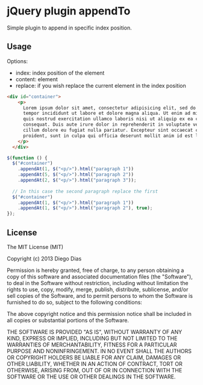 # jQuery plugin appendTo

Simple plugin to append in specific index position.

## Usage

Options:
* index: index position of the element
* content: element
* replace: if you wish replace the current element in the index position

```html
<div id="container">
    <p>
      Lorem ipsum dolor sit amet, consectetur adipisicing elit, sed do eiusmod
      tempor incididunt ut labore et dolore magna aliqua. Ut enim ad minim veniam,
      quis nostrud exercitation ullamco laboris nisi ut aliquip ex ea commodo
      consequat. Duis aute irure dolor in reprehenderit in voluptate velit esse
      cillum dolore eu fugiat nulla pariatur. Excepteur sint occaecat cupidatat non
      proident, sunt in culpa qui officia deserunt mollit anim id est laborum.
    </p>
  </div>
```
``` javascript
$(function () {
  $("#container")
    .appendAt(1, $("<p/>").html("paragraph 1"))
    .appendAt(5, $("<p/>").html("paragraph 2"))
    .appendAt(2, $("<p/>").html("paragraph 3"));
  
  // In this case the second paragraph replace the first
  $("#container")
    .appendAt(1, $("<p/>").html("paragraph 1"))
    .appendAt(1, $("<p/>").html("paragraph 2"), true);
});
```

## License

The MIT License (MIT)

Copyright (c) 2013 Diego Dias

Permission is hereby granted, free of charge, to any person obtaining a copy of
this software and associated documentation files (the "Software"), to deal in
the Software without restriction, including without limitation the rights to
use, copy, modify, merge, publish, distribute, sublicense, and/or sell copies of
the Software, and to permit persons to whom the Software is furnished to do so,
subject to the following conditions:

The above copyright notice and this permission notice shall be included in all
copies or substantial portions of the Software.

THE SOFTWARE IS PROVIDED "AS IS", WITHOUT WARRANTY OF ANY KIND, EXPRESS OR
IMPLIED, INCLUDING BUT NOT LIMITED TO THE WARRANTIES OF MERCHANTABILITY, FITNESS
FOR A PARTICULAR PURPOSE AND NONINFRINGEMENT. IN NO EVENT SHALL THE AUTHORS OR
COPYRIGHT HOLDERS BE LIABLE FOR ANY CLAIM, DAMAGES OR OTHER LIABILITY, WHETHER
IN AN ACTION OF CONTRACT, TORT OR OTHERWISE, ARISING FROM, OUT OF OR IN
CONNECTION WITH THE SOFTWARE OR THE USE OR OTHER DEALINGS IN THE SOFTWARE.